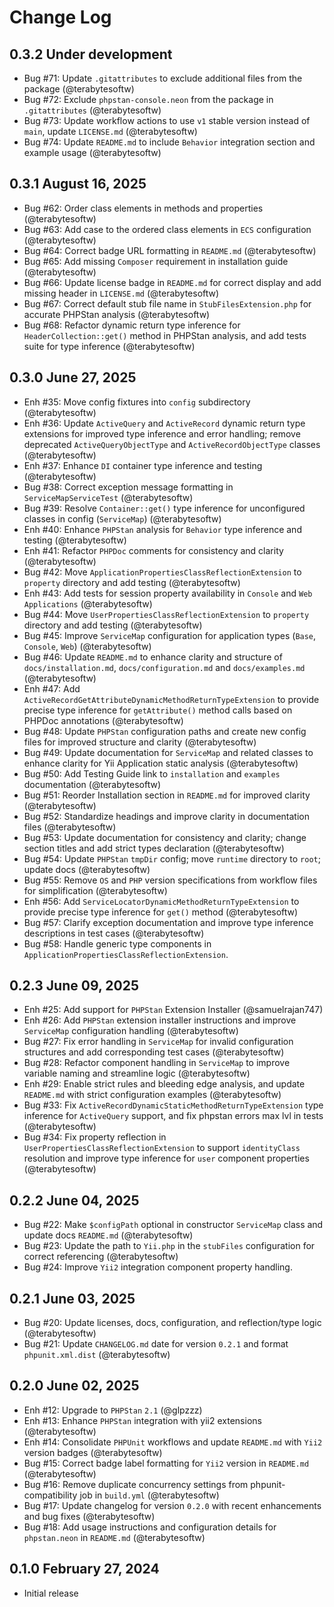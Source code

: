 # Change Log

## 0.3.2 Under development

- Bug #71: Update `.gitattributes` to exclude additional files from the package (@terabytesoftw)
- Bug #72: Exclude `phpstan-console.neon` from the package in `.gitattributes` (@terabytesoftw)
- Bug #73: Update workflow actions to use `v1` stable version instead of `main`, update `LICENSE.md` (@terabytesoftw)
- Bug #74: Update `README.md` to include `Behavior` integration section and example usage (@terabytesoftw)

## 0.3.1 August 16, 2025

- Bug #62: Order class elements in methods and properties (@terabytesoftw)
- Bug #63: Add case to the ordered class elements in `ECS` configuration (@terabytesoftw)
- Bug #64: Correct badge URL formatting in `README.md` (@terabytesoftw)
- Bug #65: Add missing `Composer` requirement in installation guide (@terabytesoftw)
- Bug #66: Update license badge in `README.md` for correct display and add missing header in `LICENSE.md` (@terabytesoftw)
- Bug #67: Correct default stub file name in `StubFilesExtension.php` for accurate PHPStan analysis (@terabytesoftw)
- Bug #68: Refactor dynamic return type inference for `HeaderCollection::get()` method in PHPStan analysis, and add tests suite for type inference (@terabytesoftw)

## 0.3.0 June 27, 2025

- Enh #35: Move config fixtures into `config` subdirectory (@terabytesoftw)
- Enh #36: Update `ActiveQuery` and `ActiveRecord` dynamic return type extensions for improved type inference and error handling; remove deprecated `ActiveQueryObjectType` and `ActiveRecordObjectType` classes (@terabytesoftw)
- Enh #37: Enhance `DI` container type inference and testing (@terabytesoftw)
- Bug #38: Correct exception message formatting in `ServiceMapServiceTest` (@terabytesoftw)
- Bug #39: Resolve `Container::get()` type inference for unconfigured classes in config (`ServiceMap`) (@terabytesoftw)
- Enh #40: Enhance `PHPStan` analysis for `Behavior` type inference and testing (@terabytesoftw)
- Enh #41: Refactor `PHPDoc` comments for consistency and clarity (@terabytesoftw)
- Bug #42: Move `ApplicationPropertiesClassReflectionExtension` to `property` directory and add testing (@terabytesoftw)
- Enh #43: Add tests for session property availability in `Console` and `Web` `Applications` (@terabytesoftw)
- Bug #44: Move `UserPropertiesClassReflectionExtension` to `property` directory and add testing (@terabytesoftw)
- Bug #45: Improve `ServiceMap` configuration for application types (`Base`, `Console`, `Web`) (@terabytesoftw)
- Bug #46: Update `README.md` to enhance clarity and structure of `docs/installation.md`, `docs/configuration.md` and `docs/examples.md` (@terabytesoftw)
- Enh #47: Add `ActiveRecordGetAttributeDynamicMethodReturnTypeExtension` to provide precise type inference for `getAttribute()` method calls based on PHPDoc annotations (@terabytesoftw)
- Bug #48: Update `PHPStan` configuration paths and create new config files for improved structure and clarity (@terabytesoftw)
- Bug #49: Update documentation for `ServiceMap` and related classes to enhance clarity for Yii Application static analysis (@terabytesoftw)
- Bug #50: Add Testing Guide link to `installation` and `examples` documentation (@terabytesoftw)
- Bug #51: Reorder Installation section in `README.md` for improved clarity (@terabytesoftw)
- Bug #52: Standardize headings and improve clarity in documentation files (@terabytesoftw)
- Bug #53: Update documentation for consistency and clarity; change section titles and add strict types declaration (@terabytesoftw)
- Bug #54: Update `PHPStan` `tmpDir` config; move `runtime` directory to `root`; update docs (@terabytesoftw)
- Bug #55: Remove `OS` and `PHP` version specifications from workflow files for simplification (@terabytesoftw)
- Enh #56: Add `ServiceLocatorDynamicMethodReturnTypeExtension` to provide precise type inference for `get()` method (@terabytesoftw)
- Bug #57: Clarify exception documentation and improve type inference descriptions in test cases (@terabytesoftw)
- Bug #58: Handle generic type components in `ApplicationPropertiesClassReflectionExtension`.

## 0.2.3 June 09, 2025

- Enh #25: Add support for `PHPStan` Extension Installer (@samuelrajan747)
- Enh #26: Add `PHPStan` extension installer instructions and improve `ServiceMap` configuration handling (@terabytesoftw)
- Bug #27: Fix error handling in `ServiceMap` for invalid configuration structures and add corresponding test cases (@terabytesoftw)
- Bug #28: Refactor component handling in `ServiceMap` to improve variable naming and streamline logic (@terabytesoftw)
- Enh #29: Enable strict rules and bleeding edge analysis, and update `README.md` with strict configuration examples (@terabytesoftw)
- Bug #33: Fix `ActiveRecordDynamicStaticMethodReturnTypeExtension` type inference for `ActiveQuery` support, and fix phpstan errors max lvl in tests (@terabytesoftw)
- Bug #34: Fix property reflection in `UserPropertiesClassReflectionExtension` to support `identityClass` resolution and improve type inference for `user` component properties (@terabytesoftw)

## 0.2.2 June 04, 2025

- Bug #22: Make `$configPath` optional in constructor `ServiceMap` class and update docs `README.md` (@terabytesoftw)
- Bug #23: Update the path to `Yii.php` in the `stubFiles` configuration for correct referencing (@terabytesoftw)
- Bug #24: Improve `Yii2` integration component property handling.

## 0.2.1 June 03, 2025

- Bug #20: Update licenses, docs, configuration, and reflection/type logic (@terabytesoftw)
- Bug #21: Update `CHANGELOG.md` date for version `0.2.1` and format `phpunit.xml.dist` (@terabytesoftw)

## 0.2.0 June 02, 2025

- Enh #12: Upgrade to `PHPStan` `2.1` (@glpzzz)
- Enh #13: Enhance `PHPStan` integration with yii2 extensions (@terabytesoftw)
- Enh #14: Consolidate `PHPUnit` workflows and update `README.md` with `Yii2` version badges (@terabytesoftw)
- Bug #15: Correct badge label formatting for `Yii2` version in `README.md` (@terabytesoftw)
- Bug #16: Remove duplicate concurrency settings from phpunit-compatibility job in `build.yml` (@terabytesoftw)
- Bug #17: Update changelog for version `0.2.0` with recent enhancements and bug fixes (@terabytesoftw)
- Bug #18: Add usage instructions and configuration details for `phpstan.neon` in `README.md` (@terabytesoftw)

## 0.1.0 February 27, 2024

- Initial release

